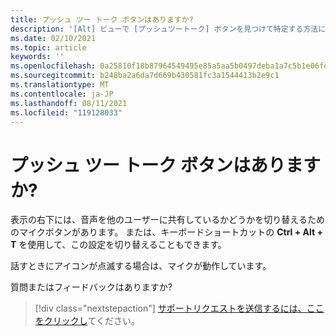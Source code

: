 ```yaml
---
title: プッシュ ツー トーク ボタンはありますか?
description: '[Alt] ビューで [プッシュツートーク] ボタンを見つけて特定する方法について説明します。'
ms.date: 02/10/2021
ms.topic: article
keywords: ''
ms.openlocfilehash: 0a25810f18b87964549495e85a5aa5b0497deba1a7c5b1e06fefa7e1ab78ba1e
ms.sourcegitcommit: b248ba2a6da7d669b430581fc3a1544413b2e9c1
ms.translationtype: MT
ms.contentlocale: ja-JP
ms.lasthandoff: 08/11/2021
ms.locfileid: "119128033"
---
```

# <a name="is-there-a-push-to-talk-button"></a>プッシュ ツー トーク ボタンはありますか?

表示の右下には、音声を他のユーザーに共有しているかどうかを切り替えるためのマイクボタンがあります。 または、キーボードショートカットの **Ctrl + Alt + T** を使用して、この設定を切り替えることもできます。 
 
話すときにアイコンが点滅する場合は、マイクが動作しています。
 
質問またはフィードバックはありますか? 

> [!div class="nextstepaction"]
> [サポートリクエストを送信するには、ここをクリックし](https://help.altvr.com/hc/requests/new)てください。